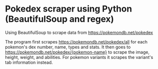 # Pokedex scraper using Python (BeautifulSoup and regex)

Using BeautifulSoup to scrape data from https://pokemondb.net/pokedex

The program first scrapes https://pokemondb.net/pokedex/all for each pokemon's dex number, name, types and stats. It then goes to https://pokemondb.net/pokedex/{pokemon-name} to scrape the image, height, weight, and abilities. For pokemon variants it scrapes the variant's tab information instead.
